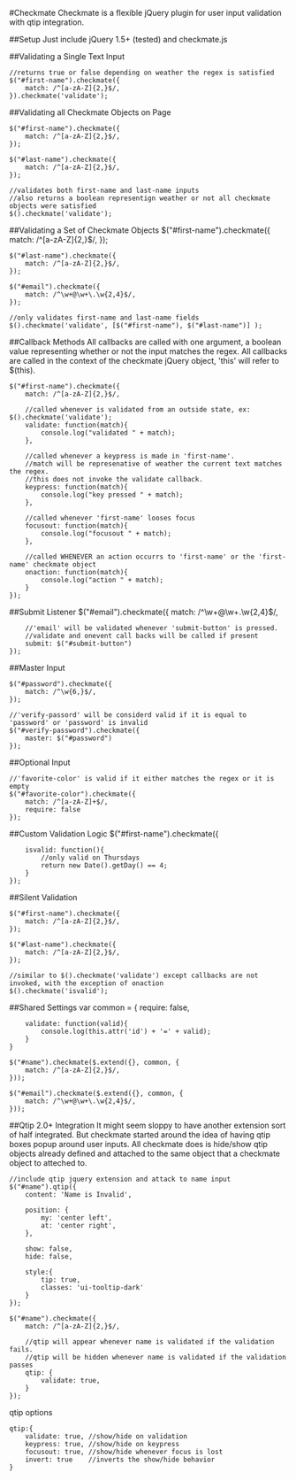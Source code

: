 #Checkmate
Checkmate is a flexible jQuery plugin for user input validation with qtip integration.

##Setup
Just include jQuery 1.5+ (tested) and checkmate.js

##Validating a Single Text Input

	//returns true or false depending on weather the regex is satisfied
	$("#first-name").checkmate({
		match: /^[a-zA-Z]{2,}$/,
	}).checkmate('validate');
	
##Validating all Checkmate Objects on Page

	$("#first-name").checkmate({
		match: /^[a-zA-Z]{2,}$/,
	});
	
	$("#last-name").checkmate({
		match: /^[a-zA-Z]{2,}$/,
	});
	
	//validates both first-name and last-name inputs
	//also returns a boolean representign weather or not all checkmate objects were satisfied
	$().checkmate('validate');
	
##Validating a Set of Checkmate Objects
	$("#first-name").checkmate({
		match: /^[a-zA-Z]{2,}$/,
	});
	
	$("#last-name").checkmate({
		match: /^[a-zA-Z]{2,}$/,
	});
	
	$("#email").checkmate({
		match: /^\w+@\w+\.\w{2,4}$/,
	});
	
	//only validates first-name and last-name fields
	$().checkmate('validate', [$("#first-name"), $("#last-name")] );
	
##Callback Methods
All callbacks are called with one argument, a boolean value representing whether or not the input matches the regex. All callbacks are called in the context of the checkmate jQuery object, 'this' will refer to $(this).

	$("#first-name").checkmate({
		match: /^[a-zA-Z]{2,}$/,
		
		//called whenever is validated from an outside state, ex: $().checkmate('validate');
		validate: function(match){
			console.log("validated " + match);
		},
		
		//called whenever a keypress is made in 'first-name'.
		//match will be represenative of weather the current text matches the regex.
		//this does not invoke the validate callback.
		keypress: function(match){
			console.log("key pressed " + match);
		},
		
		//called whenever 'first-name' looses focus
		focusout: function(match){
			console.log("focusout " + match);
		},
		
		//called WHENEVER an action occurrs to 'first-name' or the 'first-name' checkmate object
		onaction: function(match){
			console.log("action " + match);
		}
	});
	
##Submit Listener
	$("#email").checkmate({
		match: /^\w+@\w+\.\w{2,4}$/,
		
		//'email' will be validated whenever 'submit-button' is pressed.
		//validate and onevent call backs will be called if present
		submit: $("#submit-button")
	});
	
##Master Input

	$("#password").checkmate({
		match: /^\w{6,}$/,
	});
	
	//'verify-passord' will be considerd valid if it is equal to 'password' or 'password' is invalid
	$("#verify-password").checkmate({
		master: $("#password")
	});
	
##Optional Input
	
	//'favorite-color' is valid if it either matches the regex or it is empty
	$("#favorite-color").checkmate({
		match: /^[a-zA-Z]+$/,
		require: false
	});
	
##Custom Validation Logic
	$("#first-name").checkmate({
		
		isvalid: function(){
			//only valid on Thursdays
			return new Date().getDay() == 4;
		}
	});
	
##Silent Validation

	$("#first-name").checkmate({
		match: /^[a-zA-Z]{2,}$/,
	});
	
	$("#last-name").checkmate({
		match: /^[a-zA-Z]{2,}$/,
	});
	
	//similar to $().checkmate('validate') except callbacks are not invoked, with the exception of onaction
	$().checkmate('isvalid');
	
##Shared Settings
	var common = {
		require: false,
		
		validate: function(valid){
			console.log(this.attr('id') + '=' + valid);
		}
	}
	
	$("#name").checkmate($.extend({}, common, {
		match: /^[a-zA-Z]{2,}$/,
	}));
	
	$("#email").checkmate($.extend({}, common, {
		match: /^\w+@\w+\.\w{2,4}$/,
	}));
	
##Qtip 2.0+ Integration
It might seem sloppy to have another extension sort of half integrated. But checkmate started around the idea of having qtip boxes popup around user inputs. All checkmate does is hide/show qtip objects already defined and attached to the same object that a checkmate object to atteched to.

	//include qtip jquery extension and attack to name input
	$("#name").qtip({
		content: 'Name is Invalid',
		
		position: {
			my: 'center left',	
			at: 'center right',
		},
		
		show: false,
		hide: false,
		
		style:{
			tip: true,
			classes: 'ui-tooltip-dark'
		}
	});
	
	$("#name").checkmate({
		match: /^[a-zA-Z]{2,}$/,
		
		//qtip will appear whenever name is validated if the validation fails.
		//qtip will be hidden whenever name is validated if the validation passes
		qtip: {
			validate: true,
		}
	});
	
qtip options

	qtip:{
		validate: true, //show/hide on validation
		keypress: true, //show/hide on keypress
		focusout: true, //show/hide whenever focus is lost
		invert: true    //inverts the show/hide behavior
	}

